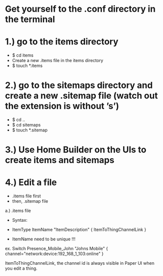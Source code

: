 # Get yourself to the .conf directory in the terminal

# 1.) go to the items directory

* $ cd items
* Create a new .items file in the items directory
* $ touch *.items


# 2.) go to the sitemaps directory and create a new .sitemap file (watch out the extension is without ’s’)

* $ cd ..
* $ cd sitemaps
* $ touch *.sitemap



# 3.) Use Home Builder on the UIs to create items and sitemaps



# 4.) Edit a file
* .items file first
* then, .sitemap file

a.) .items file

* Syntax:
*	ItemType     ItemName    "ItemDescription"    <ItemIcon>    { ItemToThingChannelLink }

* ItemName need to be unique !!!

ex. Switch Presence_Mobile_John "Johns Mobile" <network> { channel="network:device:192_168_1_103:online" }

ItemToThingChannelLink, the channel id is always visible in Paper UI when you edit a thing.
